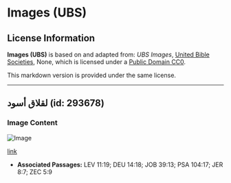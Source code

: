 # Images (UBS)

## License Information

**Images (UBS)** is based on and adapted from: _UBS Images_, [United Bible Societies](https://unitedbiblesocieties.org/), None, which is licensed under a [Public Domain CC0](https://creativecommons.org/public-domain/cc0/).

This markdown version is provided under the same license.



--------------------------------

## لقلاق أسود (id: 293678)

### Image Content

![Image](https://cdn.aquifer.bible/aquifer-content/resources/Media/WEB-0076_black_stork.jpg)

[link](https://cdn.aquifer.bible/aquifer-content/resources/Media/WEB-0076_black_stork.jpg)

* **Associated Passages:** LEV 11:19; DEU 14:18; JOB 39:13; PSA 104:17; JER 8:7; ZEC 5:9

